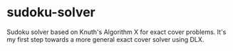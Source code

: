 # sudoku-solver
Sudoku solver based on Knuth's Algorithm X for exact cover problems. It's my first step towards a more general exact cover solver using DLX.
